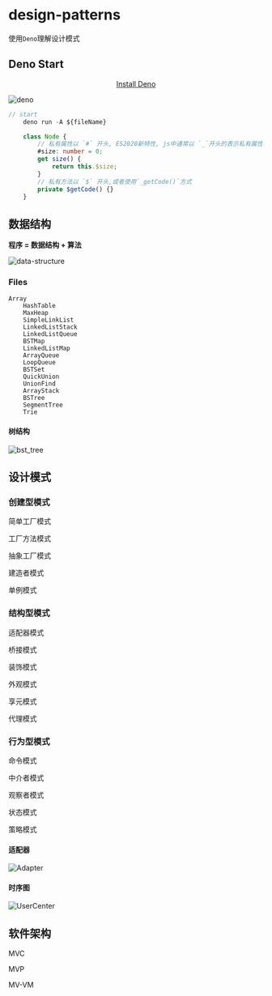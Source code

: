 # design-patterns

使用`Deno`理解设计模式

## Deno Start

<p align="center">
  <a href="https://deno.land/">Install Deno</a>
</p>

<img src="_static/Deno.png" alt="deno"/>

```typescript
// start
    deno run -A ${fileName}

    class Node {
        // 私有属性以 `#` 开头, ES2020新特性, js中通常以 `_`开头的表示私有属性
        #size: number = 0;
        get size() {
            return this.$size;
        }
        // 私有方法以 `$` 开头,或者使用`_getCode()`方式
        private $getCode() {}
    }
```

## 数据结构

**程序 = 数据结构 + 算法**

<img src="_static/data-structure.png" alt="data-structure">

### Files

```shell script
Array
    HashTable
    MaxHeap
    SimpleLinkList
    LinkedListStack
    LinkedListQueue
    BSTMap
    LinkedListMap
    ArrayQueue
    LoopQueue
    BSTSet
    QuickUnion
    UnionFind
    ArrayStack
    BSTree
    SegmentTree
    Trie
```

#### 树结构

<img src="_static/bst_tree.png" alt="bst_tree">

## 设计模式

### 创建型模式

简单工厂模式

工厂方法模式

抽象工厂模式

建造者模式

单例模式

### 结构型模式

适配器模式

桥接模式

装饰模式

外观模式

享元模式

代理模式

### 行为型模式

命令模式

中介者模式

观察者模式

状态模式

策略模式

#### 适配器

<img src="_static/Adapter.png" alt="Adapter">

#### 时序图

<img src="_static/UserCenter.png" alt="UserCenter">

## 软件架构

MVC

MVP

MV-VM

[Demo]: https://deno.land/
